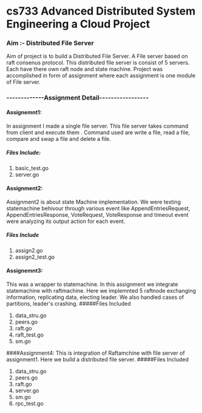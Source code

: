 # cs733 Advanced Distributed System Engineering a Cloud Project
### Aim :- Distributed File Server
Aim of project is to build a Distributed File Server. A File server based on raft consenus protocol. This distributed file server
is consist of 5 servers. Each have there own raft node and state machine. Project was accomplished in form of assignment where each assignment
is one module of File server.
### -------------Assignment Detail-----------------
#### Assignemnt1:
In assignment I made a single file server. This file server takes command from client and execute them . Command used are write a file, read a file,
compare and swap a file and delete a file.
##### Files Include:
1. basic_test.go 
2. server.go 

#### Assignment2:
Assignment2 is about state Machine implementation. We were testing statemachine behivour through various event like AppendEntriesRequest,
AppendEntriesResponse, VoteRequest, VoteResponse and timeout event were analyzing its output action for each event.
##### Files Include
1. assign2.go
2. assign2_test.go

#### Assignemnt3:
This was a wrapper to statemachine. In this assignment we integrate statemachine with raftmachine. Here we implemnted 5 raftnode exchanging
information, replicating data, electing leader. We also handled cases of partitions, leader's crashing.
#####Files Included
1. data_stru.go
2. peers.go
3. raft.go
4. raft_test.go
5. sm.go

####Assignment4:
This is integration of Raftamchine with file server of assignment1. Here we build a distributed file server.
#####Files Included
1. data_stru.go
2. peers.go
3. raft.go
4. server.go
5. sm.go
6. rpc_test.go




